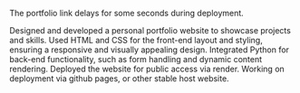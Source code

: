 The portfolio link delays for some seconds during deployment.

Designed and developed a personal portfolio website to showcase projects and skills. Used HTML and CSS for the front-end layout and styling, ensuring a responsive and visually appealing design. Integrated Python for back-end functionality, such as form handling and dynamic content rendering. Deployed the website for public access via render.
Working on deployment via github pages, or other stable host website.
